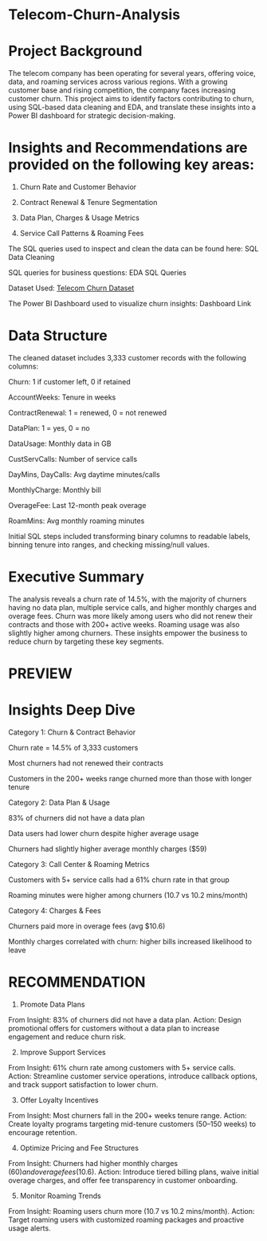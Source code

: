 # Telecom-Churn-Analysis
# Project Background
The telecom company has been operating for several years, offering voice, data, and roaming services across various regions. With a growing customer base and rising competition, the company faces increasing customer churn. This project aims to identify factors contributing to churn, using SQL-based data cleaning and EDA, and translate these insights into a Power BI dashboard for strategic decision-making.

# Insights and Recommendations are provided on the following key areas:

1) Churn Rate and Customer Behavior

2) Contract Renewal & Tenure Segmentation

3) Data Plan, Charges & Usage Metrics

4) Service Call Patterns & Roaming Fees

The SQL queries used to inspect and clean the data can be found here: SQL Data Cleaning

SQL queries for business questions: EDA SQL Queries

Dataset Used: [Telecom Churn Dataset](https://github.com/ARAFAH-LAWAL102/Telecom-Churn-Analysis/blob/main/telecom_churn.csv)

The Power BI Dashboard used to visualize churn insights: Dashboard Link

# Data Structure 

The cleaned dataset includes 3,333 customer records with the following columns:

Churn: 1 if customer left, 0 if retained

AccountWeeks: Tenure in weeks

ContractRenewal: 1 = renewed, 0 = not renewed

DataPlan: 1 = yes, 0 = no

DataUsage: Monthly data in GB

CustServCalls: Number of service calls

DayMins, DayCalls: Avg daytime minutes/calls

MonthlyCharge: Monthly bill

OverageFee: Last 12-month peak overage

RoamMins: Avg monthly roaming minutes

Initial SQL steps included transforming binary columns to readable labels, binning tenure into ranges, and checking missing/null values.

# Executive Summary

The analysis reveals a churn rate of 14.5%, with the majority of churners having no data plan, multiple service calls, and higher monthly charges and overage fees. Churn was more likely among users who did not renew their contracts and those with 200+ active weeks. Roaming usage was also slightly higher among churners. These insights empower the business to reduce churn by targeting these key segments.
# PREVIEW



# Insights Deep Dive

Category 1: Churn & Contract Behavior

Churn rate = 14.5% of 3,333 customers

Most churners had not renewed their contracts

Customers in the 200+ weeks range churned more than those with longer tenure

Category 2: Data Plan & Usage

83% of churners did not have a data plan

Data users had lower churn despite higher average usage

Churners had slightly higher average monthly charges ($59)

Category 3: Call Center & Roaming Metrics

Customers with 5+ service calls had a 61% churn rate in that group

Roaming minutes were higher among churners (10.7 vs 10.2 mins/month)

Category 4: Charges & Fees

Churners paid more in overage fees (avg $10.6)

Monthly charges correlated with churn: higher bills increased likelihood to leave
# RECOMMENDATION
1. Promote Data Plans

From Insight: 83% of churners did not have a data plan.
Action: Design promotional offers for customers without a data plan to increase engagement and reduce churn risk.

2. Improve Support Services

From Insight: 61% churn rate among customers with 5+ service calls.
Action: Streamline customer service operations, introduce callback options, and track support satisfaction to lower churn.


3. Offer Loyalty Incentives

From Insight: Most churners fall in the 200+ weeks tenure range.
Action: Create loyalty programs targeting mid-tenure customers (50–150 weeks) to encourage retention.

4. Optimize Pricing and Fee Structures

From Insight: Churners had higher monthly charges ($60) and overage fees ($10.6).
Action: Introduce tiered billing plans, waive initial overage charges, and offer fee transparency in customer onboarding.


5. Monitor Roaming Trends

From Insight: Roaming users churn more (10.7 vs 10.2 mins/month).
Action: Target roaming users with customized roaming packages and proactive usage alerts.



